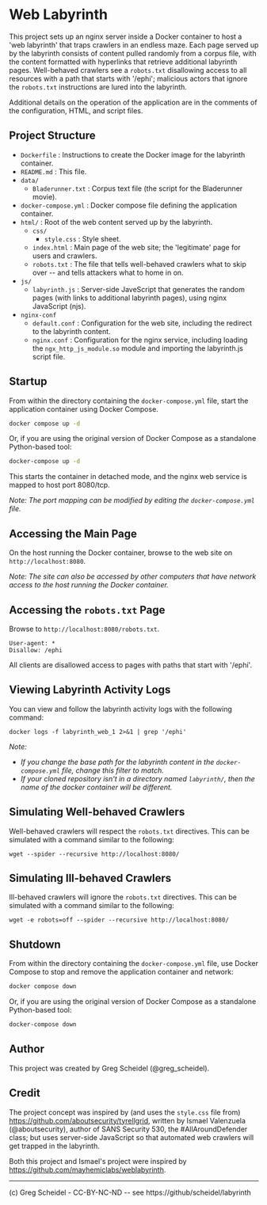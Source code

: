 # Web Labyrinth

This project sets up an nginx server inside a Docker container to host a 'web labyrinth' that traps crawlers in an endless maze. Each page served up by the labyrinth consists of content pulled randomly from a corpus file, with the content formatted with hyperlinks that retrieve additional labyrinth pages. Well-behaved crawlers see a `robots.txt` disallowing access to all resources with a path that starts with '/ephi'; malicious actors that ignore the `robots.txt` instructions are lured into the labyrinth.

Additional details on the operation of the application are in the comments of the configuration, HTML, and script files.

## Project Structure

- `Dockerfile` : Instructions to create the Docker image for the labyrinth container.
- `README.md` : This file.
- `data/`
    - `Bladerunner.txt` : Corpus text file (the script for the Bladerunner movie).
- `docker-compose.yml` : Docker compose file defining the application container.
- `html/` : Root of the web content served up by the labyrinth.
    - `css/`
        - `style.css` : Style sheet.
    - `index.html` : Main page of the web site; the 'legitimate' page for users and crawlers.
    - `robots.txt` : The file that tells well-behaved crawlers what to skip over -- and tells attackers what to home in on.
- `js/`
    - `labyrinth.js` : Server-side JaveScript that generates the random pages (with links to additional labyrinth pages), using nginx JavaScript (njs).
- `nginx-conf`
    - `default.conf` : Configuration for the web site, including the redirect to the labyrinth content.
    - `nginx.conf` : Configuration for the nginx service, including loading the `ngx_http_js_module.so` module and importing the labyrinth.js script file.

## Startup

From within the directory containing the `docker-compose.yml` file, start the application container using Docker Compose.

```bash
docker compose up -d
```

Or, if you are using the original version of Docker Compose as a standalone Python-based tool:

```bash
docker-compose up -d
```

This starts the container in detached mode, and the nginx web service is mapped to host port 8080/tcp.

*Note: The port mapping can be modified by editing the `docker-compose.yml` file.*

## Accessing the Main Page

On the host running the Docker container, browse to the web site on `http://localhost:8080`.

*Note: The site can also be accessed by other computers that have network access to the host running the Docker container.*

## Accessing the `robots.txt` Page

Browse to `http://localhost:8080/robots.txt`.

```
User-agent: *
Disallow: /ephi
```

All clients are disallowed access to pages with paths that start with '/ephi'.

## Viewing Labyrinth Activity Logs

You can view and follow the labyrinth activity logs with the following command:

```
docker logs -f labyrinth_web_1 2>&1 | grep '/ephi'
```

*Note:*
- *If you change the base path for the labyrinth content in the `docker-compose.yml` file, change this filter to match.*
- *If your cloned repository isn't in a directory named `labyrinth/`, then the name of the docker container will be different.*

## Simulating Well-behaved Crawlers

Well-behaved crawlers will respect the `robots.txt` directives. This can be simulated with a command similar to the following:

```
wget --spider --recursive http://localhost:8080/
```

## Simulating Ill-behaved Crawlers

Ill-behaved crawlers will ignore the `robots.txt` directives. This can be simulated with a command similar to the following:

```
wget -e robots=off --spider --recursive http://localhost:8080/
```

## Shutdown

From within the directory containing the `docker-compose.yml` file, use Docker Compose to stop and remove the application container and network:

```bash
docker compose down
```

Or, if you are using the original version of Docker Compose as a standalone Python-based tool:

```bash
docker-compose down
```

## Author

This project was created by Greg Scheidel (@greg_scheidel).

## Credit

The project concept was inspired by (and uses the `style.css` file from) https://github.com/aboutsecurity/tyrellgrid, written by Ismael Valenzuela (@aboutsecurity), author of SANS Security 530, the #AllAroundDefender class; but uses server-side JavaScript so that automated web crawlers will get trapped in the labyrinth.

Both this project and Ismael's project were inspired by https://github.com/mayhemiclabs/weblabyrinth.

-----
(c) Greg Scheidel - CC-BY-NC-ND -- see https://github/scheidel/labyrinth
